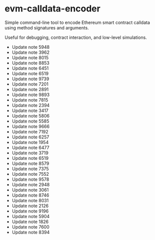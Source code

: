# evm-calldata-encoder

Simple command-line tool to encode Ethereum smart contract calldata using method signatures and arguments.

Useful for debugging, contract interaction, and low-level simulations.
- Update note 5948
- Update note 3962
- Update note 8015
- Update note 8853
- Update note 6451
- Update note 6519
- Update note 9739
- Update note 7201
- Update note 2891
- Update note 9893
- Update note 7815
- Update note 2394
- Update note 3417
- Update note 5806
- Update note 5585
- Update note 9666
- Update note 7192
- Update note 6257
- Update note 1954
- Update note 6477
- Update note 3719
- Update note 6519
- Update note 8579
- Update note 7375
- Update note 7552
- Update note 9578
- Update note 2948
- Update note 3061
- Update note 8746
- Update note 8031
- Update note 2126
- Update note 9196
- Update note 5904
- Update note 1826
- Update note 7600
- Update note 8394
